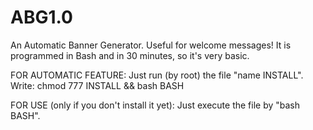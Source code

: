 # ABG1.0
An Automatic Banner Generator. Useful for welcome messages! It is programmed in Bash and in 30 minutes, so it's very basic.

FOR AUTOMATIC FEATURE:
Just run (by root) the file "name INSTALL". Write: 
chmod 777 INSTALL && bash BASH

FOR USE (only if you don't install it yet):
Just execute the file by "bash BASH".
